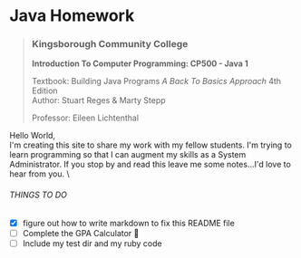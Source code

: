 Java Homework 
=======
>
> ### Kingsborough Community College
> **Introduction To Computer Programming: CP500 - Java 1**
>
> Textbook:     Building Java Programs *A Back To Basics Approach* 4th Edition\
> Author:       Stuart Reges & Marty Stepp
> 
> Professor:    Eileen Lichtenthal
>

Hello World,\
I'm creating this site to share my work with my fellow students. I'm trying to learn programming so that I can augment my skills as a System Administrator. If you stop by and read this leave me some notes...I'd love to hear from you. \

###### THINGS TO DO
- [x] figure out how to write markdown to fix this README file
- [ ] Complete the GPA Calculator :briefcase:
- [ ] Include my test dir and my ruby code
